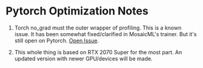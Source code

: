 # Pytorch Optimization Notes

1. Torch no_grad must the outer wrapper of profiling. This is a known issue. It has been somewhat fixed/clarified in MosaicML's trainer. But it's still open on Pytorch. [Open Issue](https://github.com/pytorch/pytorch/issues/100241).

2. This whole thing is based on RTX 2070 Super for the most part. An updated version with newer GPU/devices will be made.
